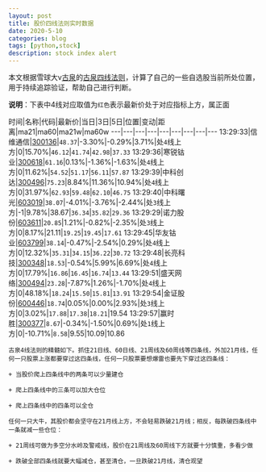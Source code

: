 ```yaml
---
layout: post
title: 股价四线法则实时数据
date: 2020-5-10
categories: blog
tags: [python,stock]
description: stock index alert
---
```



本文根据雪球大v[古泉](https://xueqiu.com/u/7148646888)的[古泉四线法则](https://xueqiu.com/7148646888/130498192)，计算了自己的一些自选股当前所处位置，用于持续追踪验证，帮助自己进行判断。

**说明**：下表中4线对应取值为`红色`表示最新价处于对应指标上方，属正面

时间|名称|代码|最新价|当日|3日|5日|位置|变动|距离|ma21|ma60|ma21w|ma60w
---|---|---|---|---|---|---|---|---
13:29:33|信维通信|[300136](https://xueqiu.com/S/SZ300136)|`48.37`|-3.30%|-0.29%|3.71%|处`4`线上方|0|15.70%|`46.12`|`41.74`|`42.98`|`37.33`
13:29:36|寒锐钴业|[300618](https://xueqiu.com/S/SZ300618)|`61.16`|0.13%|-1.36%|-1.63%|处`4`线上方|0|11.62%|`54.52`|`51.17`|`56.11`|`57.87`
13:29:39|中科创达|[300496](https://xueqiu.com/S/SZ300496)|`75.23`|8.84%|11.36%|10.94%|处`4`线上方|0|31.97%|`62.93`|`59.48`|`62.10`|`46.75`
13:29:40|中科曙光|[603019](https://xueqiu.com/S/SH603019)|`38.07`|-4.01%|-3.76%|-2.44%|处`3`线上方|-1|9.78%|38.67|`36.34`|`35.82`|`29.36`
13:29:29|诺力股份|[603611](https://xueqiu.com/S/SH603611)|`20.85`|1.21%|-0.82%|-2.35%|处`3`线上方|0|8.17%|21.11|`19.25`|`19.45`|`17.61`
13:29:45|华友钴业|[603799](https://xueqiu.com/S/SH603799)|`38.14`|-0.47%|-2.54%|0.29%|处`4`线上方|0|12.32%|`35.31`|`34.15`|`36.22`|`30.72`
13:29:48|长亮科技|[300348](https://xueqiu.com/S/SZ300348)|`18.53`|-0.54%|5.99%|6.69%|处`4`线上方|0|17.79%|`16.86`|`16.45`|`16.74`|`13.44`
13:29:51|盛天网络|[300494](https://xueqiu.com/S/SZ300494)|`23.28`|-7.87%|1.26%|-1.70%|处`4`线上方|0|48.18%|`18.24`|`15.50`|`15.81`|`13.91`
13:29:54|金证股份|[600446](https://xueqiu.com/S/SH600446)|`18.74`|0.05%|0.00%|2.93%|处`3`线上方|0|3.02%|`17.88`|`17.38`|`18.21`|19.54
13:29:57|赢时胜|[300377](https://xueqiu.com/S/SZ300377)|`8.67`|-0.34%|-1.50%|0.69%|处`1`线上方|0|-10.71%|`8.58`|9.55|10.09|10.86

```
古泉4线法则的精髓如下。抓住21日线、60日线、21周线及60周线等四条线，外加21月线，任何一只股票上涨都要穿过这四条线，任何一只股票要想爆雷也要先下穿过这四条线：

+ 当股价爬上四条线中的两条可以少量建仓

+ 爬上四条线中的三条可以加大仓位

+ 爬上四条线中的四条可以全仓

任何一只大牛，其股价都会坚守在21月线上方，不会轻易跌破21月线；相反，每跌破四条线中一条就减一些仓位：

+ 21周线可做为多空分水岭及警戒线，股价在21周线及60周线下方就要十分慎重，多看少做

+ 跌破全部四条线就要大幅减仓，甚至清仓，一旦跌破21月线，清仓观望
```